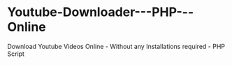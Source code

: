 # Youtube-Downloader---PHP---Online
Download Youtube Videos Online - Without any Installations required - PHP Script
